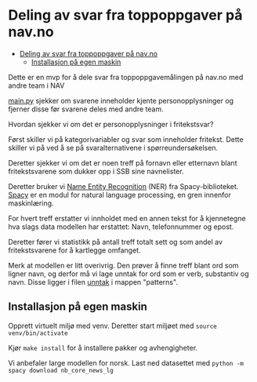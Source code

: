 # Deling av svar fra toppoppgaver på nav.no

- [Deling av svar fra toppoppgaver på nav.no](#deling-av-svar-fra-toppoppgaver-på-navno)
  - [Installasjon på egen maskin](#installasjon-på-egen-maskin)


Dette er en mvp for å dele svar fra toppoppgavemålingen på nav.no med andre team i NAV

[main.py](main.py) sjekker om svarene inneholder kjente personopplysninger og fjerner disse før svarene deles med andre team.

Hvordan sjekker vi om det er personopplysninger i fritekstsvar?

Først skiller vi på kategorivariabler og svar som inneholder  fritekst. Dette skiller vi på ved å se på svaralternativene i spørreundersøkelsen.

Deretter sjekker vi om det er noen treff på fornavn eller etternavn blant fritekstsvarene som dukker opp i SSB sine navnelister.

Deretter bruker vi [Name Entity Recognition](https://en.wikipedia.org/wiki/Named-entity_recognition) (NER) fra Spacy-biblioteket. [Spacy](https://spacy.io/) er en modul for natural language processing, en gren innenfor maskinlæring. 

For hvert treff erstatter vi innholdet med en annen tekst for å kjennetegne hva slags data modellen har erstattet: Navn, telefonnummer og epost.

Deretter fører vi statistikk på antall treff totalt sett og som andel av fritekstsvarene for å kartlegge omfanget.

Merk at modellen er litt overivrig. Den prøver å finne treff blant ord som ligner navn, og derfor må vi lage unntak for ord som er verb, substantiv og navn. Disse ligger i filen [unntak](patterns/unntak.txt) i mappen "patterns".

## Installasjon på egen maskin

Opprett virtuelt miljø med venv. Deretter start miljøet med `source venv/bin/activate`

Kjør `make install` for å installere pakker og avhengigheter.

Vi anbefaler large modellen for norsk. Last ned datasettet med `python -m spacy download nb_core_news_lg`

